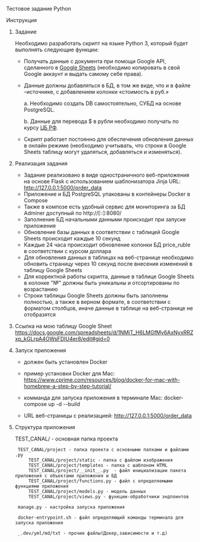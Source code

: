 Тестовое задание Python

Инструкция

1. Задание

    Необходимо разработать скрипт на языке Python 3, который будет выполнять следующие функции:

    - Получать данные с документа при помощи Google API, сделанного в [Google Sheets](https://docs.google.com/spreadsheets/d/1f-qZEX1k_3nj5cahOzntYAnvO4ignbyesVO7yuBdv_g/edit) (необходимо копировать в свой Google аккаунт и выдать самому себе права).
    - Данные должны добавляться в БД, в том же виде, что и в файле –источнике, с добавлением колонки «стоимость в руб.»
    
        a. Необходимо создать DB самостоятельно, СУБД на основе PostgreSQL.
    
        b. Данные для перевода $ в рубли необходимо получать по курсу [ЦБ РФ](https://www.cbr.ru/development/SXML/).
    
    - Скрипт работает постоянно для обеспечения обновления данных в онлайн режиме (необходимо учитывать, что строки в Google Sheets таблицу могут удаляться, добавляться и изменяться).



2. Реализация задания

    - Задание реализовано в виде одностраничного веб-приложения на основе Flask с использованием шаблонизатора Jinja 
    URL: http://127.0.0.1:5000/order_data
    - Приложение и БД PostgreSQL упакованы в контейнеры Docker в Compose
    - Также в композе есть удобный сервис для мониторинга за БД Adminer доступный по http://[::]:8080/
    - Заполнение БД начальными данными происходит при запуске приложения
    - Обновление базы данных в соответствии с таблицей Google Sheets происходит каждые 10 секунд
    - Каждые 24 часа происходит обновление колонки БД price_ruble в соответствии с курсом доллара
    - Для обновления данных в таблицах на веб-странице необходимо обновить страницу через 10 секунд после внесения изменений в таблицу Google Sheets
    - Для корректной работы скрипта, данные в таблице Google Sheets в колонке "№" должны быть уникальны и отсортированы по возрастанию
    - Строки таблицы Google Sheets должны быть заполнены полностью, а также в верном формате, в соответствии с форматом столбцов, иначе данные в таблице на веб-странице не отобразятся



3. Ссылка на мою таблицу Google Sheet
    https://docs.google.com/spreadsheets/d/1NMiT_H6LMGfMy6AxNyxRRZxp_kGLrpA4OWsFDIU4er8/edit#gid=0



4. Запуск приложения

    - должен быть установлен Docker

    - пример установки Docker для Mac:
        https://www.cprime.com/resources/blog/docker-for-mac-with-homebrew-a-step-by-step-tutorial/

    - комманда для запуска приложения в терминале Mac:
        docker-compose up -d --build

    - URL веб-страницы с реализацией:
        http://127.0.0.1:5000/order_data



5. Структура приложения

    TEST_CANAL/ - основная папка проекта

        TEST_CANAL/project - папка проекта с основными папками и файлами .py
            TEST_CANAL/project/static - папка с файлом изображения
            TEST_CANAL/project/templates - папка с шаблоном HTML
            TEST_CANAL/project/__init__.py  - файл инициализации пакета приложения с объектами приложения и БД   
            TEST_CANAL/project/functions.py - файл с определяемыми функциями приложения
            TEST_CANAL/project/models.py - модель данных
            TEST_CANAL/project/views.py - функции-обработчики эндпоинтов
        
        manage.py - настройка запуска приложения

        docker-entrypoint.sh - файл определяющий команды терминала для запуска приложения

        _.dev/yml/md/txt - прочие файлы(Докер,зависимости и т.д)